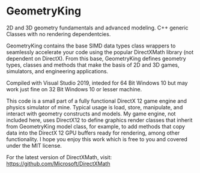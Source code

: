 # GeometryKing
2D and 3D geometry fundamentals and advanced modeling.  C++ generic Classes with no rendering dependentcies.

GeometryKing contains the base SIMD data types class wrappers to seamlessly accelerate your code using the popular DirectXMath library (not dependent on DirectX). From this base, GeometryKing defines geometry types, classes and methods that make the basis of 2D and 3D games, simulators, and engineering applications.  

Compiled with Visual Studio 2019, inteded for 64 Bit Windows 10 but may work just fine on 32 Bit Windows 10 or lesser machine.

This code is a small part of a fully functional DirectX 12 game engine and physics simulator of mine. Typical usage is load, store, manipulate, and interact with geometry constructs and models.  My game engine, not included here, uses DirectX12 to define graphics render classes that inherit from GeometryKing model class, for example, to add methods that copy data into the DirectX 12 GPU buffers ready for rendering, among other functionality.  I hope you enjoy this work which is free to you and covered under the MIT license.

For the latest version of DirectXMath, visit:
<https://github.com/Microsoft/DirectXMath>
